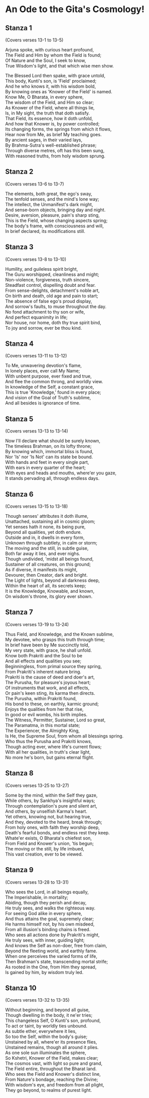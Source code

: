 # An Ode to the Gita's Cosmology!

## **Stanza 1**
(Covers verses 13-1 to 13-5)

Arjuna spoke, with curious heart profound,  
The Field and Him by whom the Field is found;  
Of Nature and the Soul, I seek to know,  
True Wisdom's light, and that which wise men show.

The Blessed Lord then spake, with grace untold,  
This body, Kunti's son, is 'Field' proclaimed;  
And he who knows it, with his wisdom bold,  
By knowing ones as 'Knower of the Field' is named.  
Know Me, O Bharata, in every sphere,  
The wisdom of the Field, and Him so clear;  
As Knower of the Field, where all things lie,  
Is, in My sight, the truth that doth satisfy.  
That Field, its essence, how it doth unfold,  
And how that Knower is, by power controlled;  
Its changing forms, the springs from which it flows,  
Hear now from Me, as brief My teaching goes.  
By ancient sages, in their varied lays,  
By Brahma-Sutra's well-established phrase;  
Through diverse metres, oft has this been sung,  
With reasoned truths, from holy wisdom sprung.

## **Stanza 2**
(Covers verses 13-6 to 13-7)

The elements, both great, the ego's sway,  
The tenfold senses, and the mind's lone way;  
The intellect, the Unmanifest's dark might,  
And sense-born objects, bringing day and night.  
Desire, aversion, pleasure, pain's sharp sting,  
This is the Field, whose changing aspects spring;  
The body's frame, with consciousness and will,  
In brief declared, its modifications still.

## **Stanza 3**
(Covers verses 13-8 to 13-10)

Humility, and guileless spirit bright,  
The Guru worshipped, cleanliness and might;  
Non-violence, forgiveness, truth sincere,  
Steadfast control, dispelling doubt and fear.  
From sense-delights, detachment's noble art,  
On birth and death, old age and pain to start;  
The absence of false ego's proud display,  
And sorrow's faults, to muse throughout the day.  
No fond attachment to thy son or wife,  
And perfect equanimity in life;  
Nor house, nor home, doth thy true spirit bind,  
To joy and sorrow, ever be thou kind.

## **Stanza 4**
(Covers verses 13-11 to 13-12)

To Me, unwavering devotion's flame,  
In lonely places, ever call My Name;  
With unbent purpose, ever fixed and true,  
And flee the common throng, and worldly view.  
In knowledge of the Self, a constant grace,  
This is true 'Knowledge,' found in every place;  
And vision of the Goal of Truth's sublime,  
And all besides is ignorance of time.

## **Stanza 5**
(Covers verses 13-13 to 13-14)

Now I'll declare what should be surely known,  
The timeless Brahman, on its lofty throne;  
By knowing which, immortal bliss is found,  
Nor 'Is' nor 'Is Not' can its state be bound.  
With hands and feet in every single part,  
With ears in every quarter of the heart;  
With eyes and heads and mouths, where'er you gaze,  
It stands pervading all, through endless days.

## **Stanza 6**
(Covers verses 13-15 to 13-18)

Though senses' attributes it doth illume,  
Unattached, sustaining all in cosmic gloom;  
Yet senses hath it none, its being pure,  
Beyond all qualities, yet doth endure.  
Outside and in, it dwells in every form,  
Unknown through subtlety, in calm or storm;  
The moving and the still, in subtle guise,  
Both far away it lies, and ever nighs.  
Though undivided, 'midst all beings found,  
Sustainer of all creatures, on this ground;  
As if diverse, it manifests its might,  
Devourer, then Creator, dark and bright.  
The Light of lights, beyond all darkness deep,  
Within the heart of all, its secrets keep;  
It is the Knowledge, Knowable, and known,  
On wisdom's throne, its glory ever shown.

## **Stanza 7**
(Covers verses 13-19 to 13-24)

Thus Field, and Knowledge, and the Known sublime,  
My devotee, who grasps this truth through time;  
In brief have been by Me succinctly told,  
My very state, with grace, he shall unfold.  
Know both Prakriti and the Soul to be  
And all effects and qualities you see;  
Beginningless, from primal source they spring,  
From Prakriti's inherent nature bring.  
Prakriti is the cause of deed and doer's art,  
The Purusha, for pleasure's joyous heart;  
Of instruments that work, and all effects,  
Or pain's keen sting, its karma then directs.  
The Purusha, within Prakriti found,  
His bond to these, on earthly, karmic ground;  
Enjoys the qualities from her that rise,  
In good or evil wombs, his birth implies.  
The Witness, Permitter, Sustainer, Lord so great,  
The Paramatma, in this mortal state;  
The Experiencer, the Almighty King,  
Is He, the Supreme Soul, from whom all blessings spring.  
Who thus the Purusha and Prakriti knows,  
Though acting ever, where life's current flows;  
With all her qualities, in truth's clear light,  
No more he's born, but gains eternal flight.

## **Stanza 8**
(Covers verses 13-25 to 13-27)

Some by the mind, within the Self they gaze,  
While others, by Sankhya's insightful ways;  
Through contemplation's pure and silent art,  
And others, by unselfish Karma's heart.  
Yet others, knowing not, but hearing true,  
And they, devoted to the heard, break through;  
From holy ones, with faith they worship deep,  
Death's fearful bonds, and endless rest they keep.  
Whate'er exists, O Bharata's chiefest son,  
From Field and Knower's union, 'tis begun;  
The moving or the still, by life imbued,  
This vast creation, ever to be viewed.

## **Stanza 9**
(Covers verses 13-28 to 13-31)

Who sees the Lord, in all beings equally,  
The Imperishable, in mortality;  
Abiding, though they perish and decay,  
He truly sees, and walks the righteous way.  
For seeing God alike in every sphere,  
And thus attains the goal, supremely clear;  
He harms himself not, by his own misdeed,  
From all illusion's binding chains is freed.  
Who sees all actions done by Prakriti's might,  
He truly sees, with inner, guiding light;  
And knows the Self as non-doer, free from claim,  
Beyond the fleeting world, and earthly fame.  
When one perceives the varied forms of life,  
Then Brahman's state, transcending mortal strife;  
As rooted in the One, from Him they spread,  
Is gained by him, by wisdom truly led.

## **Stanza 10**
(Covers verses 13-32 to 13-35)

Without beginning, and beyond all guise,  
Though dwelling in the body, it ne'er tries;  
This changeless Self, O Kunti's son, profound,  
To act or taint, by worldly ties unbound.  
As subtle ether, everywhere it lies,  
So too the Self, within the body's guise;  
Unstained by all, where'er its presence flies,  
Unstained remains, though all around it plies.  
As one sole sun illuminates the sphere,  
So Kshetri, Knower of the Field, makes clear;  
The cosmos vast, with light so pure and grand,  
The Field entire, throughout the Bharat land.  
Who sees the Field and Knower's distinct line,  
From Nature's bondage, reaching the Divine;  
With wisdom's eye, and freedom from all plight,  
They go beyond, to realms of purest light.
